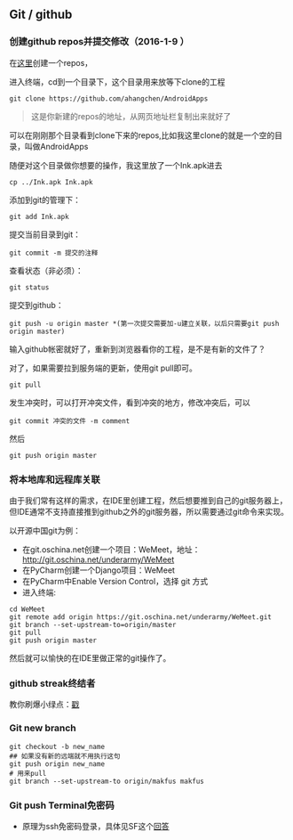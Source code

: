 ## Git / github
### 创建github repos并提交修改（2016-1-9 ）

在[这里](https://github.com/new)创建一个repos，

进入终端，cd到一个目录下，这个目录用来放等下clone的工程
```
git clone https://github.com/ahangchen/AndroidApps 
```
> 这是你新建的repos的地址，从网页地址栏复制出来就好了

可以在刚刚那个目录看到clone下来的repos,比如我这里clone的就是一个空的目录，叫做AndroidApps

随便对这个目录做你想要的操作，我这里放了一个Ink.apk进去  
```
cp ../Ink.apk Ink.apk
```
添加到git的管理下： 
```
git add Ink.apk
```

提交当前目录到git： 
```
git commit -m 提交的注释
```

查看状态（非必须）： 
```
git status
```
提交到github：
```
git push -u origin master *(第一次提交需要加-u建立关联，以后只需要git push origin master)
```
输入github帐密就好了，重新到浏览器看你的工程，是不是有新的文件了？

对了，如果需要拉到服务端的更新，使用git pull即可。
```
git pull
```
发生冲突时，可以打开冲突文件，看到冲突的地方，修改冲突后，可以
```
git commit 冲突的文件 -m comment
```
然后
```
git push origin master
```

### 将本地库和远程库关联
由于我们常有这样的需求，在IDE里创建工程，然后想要推到自己的git服务器上，但IDE通常不支持直接推到github之外的git服务器，所以需要通过git命令来实现。

以开源中国git为例：
- 在git.oschina.net创建一个项目：WeMeet，地址：http://git.oschina.net/underarmy/WeMeet
- 在PyCharm创建一个Django项目：WeMeet
- 在PyCharm中Enable Version Control，选择 git 方式
- 进入终端:
```
cd WeMeet
git remote add origin https://git.oschina.net/underarmy/WeMeet.git
git branch --set-upstream-to=origin/master
git pull
git push origin master
```
然后就可以愉快的在IDE里做正常的git操作了。

### github streak终结者

教你刷爆小绿点：[戳](green_blush.md)

### Git new branch
```
git checkout -b new_name
## 如果没有新的远端就不用执行这句
git push origin new_name
# 用来pull
git branch --set-upstream-to origin/makfus makfus
```

### Git push Terminal免密码
- 原理为ssh免密码登录，具体见SF这个[回答](http://stackoverflow.com/questions/8588768/git-push-username-password-how-to-avoid)
